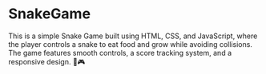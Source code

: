 # SnakeGame
This is a simple Snake Game built using HTML, CSS, and JavaScript, where the player controls a snake to eat food and grow while avoiding collisions. The game features smooth controls, a score tracking system, and a responsive design. 🚀🎮
